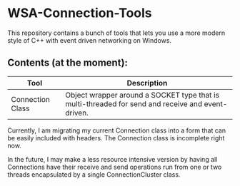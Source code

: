 # WSA-Connection-Tools

This repository contains a bunch of tools that lets you use a more modern style of C++ with event driven
networking on Windows. 

## Contents (at the moment):

Tool 		|		Description
------------|------------------
Connection Class | Object wrapper around a SOCKET type that is multi-threaded for send and receive and event-driven.

Currently, I am migrating my current Connection class into a form that can be easily included with headers.
The Connection class is incomplete right now.

In the future, I may make a less resource intensive version by having all Connections have their receive and send operations
run from one or two threads encapsulated by a single ConnectionCluster class.